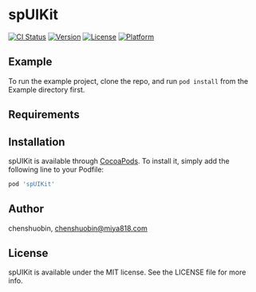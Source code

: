 # spUIKit

[![CI Status](https://img.shields.io/travis/chenshuobin/spUIKit.svg?style=flat)](https://travis-ci.org/chenshuobin/spUIKit)
[![Version](https://img.shields.io/cocoapods/v/spUIKit.svg?style=flat)](https://cocoapods.org/pods/spUIKit)
[![License](https://img.shields.io/cocoapods/l/spUIKit.svg?style=flat)](https://cocoapods.org/pods/spUIKit)
[![Platform](https://img.shields.io/cocoapods/p/spUIKit.svg?style=flat)](https://cocoapods.org/pods/spUIKit)

## Example

To run the example project, clone the repo, and run `pod install` from the Example directory first.

## Requirements

## Installation

spUIKit is available through [CocoaPods](https://cocoapods.org). To install
it, simply add the following line to your Podfile:

```ruby
pod 'spUIKit'
```

## Author

chenshuobin, chenshuobin@miya818.com

## License

spUIKit is available under the MIT license. See the LICENSE file for more info.
